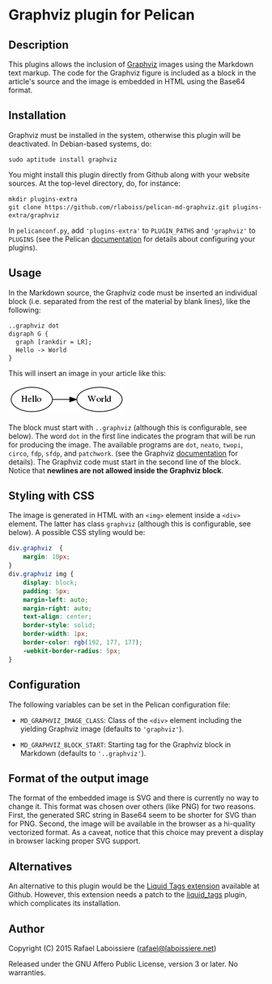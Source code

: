 # Graphviz plugin for Pelican


## Description

This plugins allows the inclusion of [Graphviz](http://www.graphviz.org/)
images using the Markdown text markup.  The code for the Graphviz figure is
included as a block in the article's source and the image is embedded in
HTML using the Base64 format.


## Installation

Graphviz must be installed in the system, otherwise this plugin will be
deactivated.  In Debian-based systems, do:

    sudo aptitude install graphviz

You might install this plugin directly from Github along with your website
sources.  At the top-level directory, do, for instance:

    mkdir plugins-extra 
    git clone https://github.com/rlaboiss/pelican-md-graphviz.git plugins-extra/graphviz

In `pelicanconf.py`, add `'plugins-extra'` to `PLUGIN_PATHS` and
`'graphviz'` to `PLUGINS` (see the Pelican
[documentation](http://docs.getpelican.com/en/3.5.0/plugins.html#how-to-use-plugins)
for details about configuring your plugins).


## Usage

In the Markdown source, the Graphviz code must be inserted an individual
block (i.e. separated from the rest of the material by blank lines), like
the following:

```markdwon
..graphviz dot
digraph G {
  graph [rankdir = LR];
  Hello -> World
}
```

This will insert an image in your article like this:

![figure](hello-world.png)

The block must start with `..graphviz` (although this is configurable, see
below).  The word `dot` in the first line indicates the program that will
be run for producing the image.  The available programs are `dot`, `neato`,
`twopi`, `circo`, `fdp`, `sfdp`, and `patchwork`.  (see the Graphviz
[documentation](http://www.graphviz.org/Documentation.php) for details).
The Graphviz code must start in the second line of the block.  Notice that
__newlines are not allowed inside the Graphviz block__.


## Styling with CSS

The image is generated in HTML with an `<img>` element inside a `<div>`
element.  The latter has class `graphviz` (although this is configurable,
see below).  A possible CSS styling would be:

```css
div.graphviz  {
    margin: 10px;
}
div.graphviz img {
    display: block;
    padding: 5px;
    margin-left: auto;
    margin-right: auto;
    text-align: center;
    border-style: solid;
    border-width: 1px;
    border-color: rgb(192, 177, 177);
    -webkit-border-radius: 5px;
}
``` 


## Configuration

The following variables can be set in the Pelican configuration file:

- `MD_GRAPHVIZ_IMAGE_CLASS`: Class of the `<div>` element including the
  yielding Graphviz image (defaults to `'graphviz'`).

- `MD_GRAPHVIZ_BLOCK_START`: Starting tag for the Graphviz block in
  Markdown (defaults to `'..graphviz'`).


## Format of the output image

The format of the embedded image is SVG and there is currently no way to
change it.  This format was chosen over others (like PNG) for two reasons.
First, the generated SRC string in Base64 seem to be shorter for SVG than
for PNG.  Second, the image will be available in the browser as a
hi-quality vectorized format.  As a caveat, notice that this choice may
prevent a display in browser lacking proper SVG support.


## Alternatives

An alternative to this plugin would be the
[Liquid Tags extension](http://blog.dornea.nu/2014/11/13/using-graphviz-with-pelican-and-liquid-tags/)
available at Github.  However, this extension needs a patch to the
[liquid_tags](https://github.com/dorneanu/pelican-plugins/tree/master/liquid_tags)
plugin, which complicates its installation.


## Author

Copyright (C) 2015  Rafael Laboissiere (<rafael@laboissiere.net>)

Released under the GNU Affero Public License, version 3 or later.  No
warranties.

